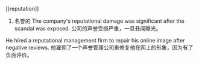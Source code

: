 [[reputation]]
1. 名誉的
The company's reputational damage was significant after the scandal was exposed.
公司的声誉受损严重，一旦丑闻曝光。

He hired a reputational management firm to repair his online image after negative reviews.
他雇佣了一个声誉管理公司来修复他在网上的形象，因为有了负面评价。